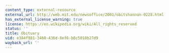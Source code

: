 ```yaml
---
content_type: external-resource
external_url: http://web.mit.edu/newsoffice/2001/obitshannon-0228.html
has_external_license_warning: true
license: https://en.wikipedia.org/wiki/All_rights_reserved
status: ''
title: Obituary
uid: e384f981-3460-436d-8ef6-b8c5018b27d9
wayback_url: ''
---
```


